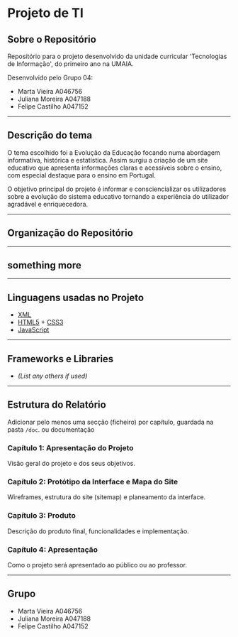 # Projeto de TI

## Sobre o Repositório

Repositório para o projeto desenvolvido da unidade curricular 'Tecnologias de Informação', do primeiro ano na UMAIA.

Desenvolvido pelo Grupo 04:

- Marta Vieira  A046756
- Juliana Moreira  A047188
- Felipe Castilho  A047152 

<!-- get team members -->

---

## Descrição do tema

O tema escolhido foi a Evolução da Educação focando numa abordagem informativa, histórica e estatística.  Assim surgiu a criação de um site educativo que apresenta informações claras e acessíveis sobre o ensino, com especial destaque para o ensino em Portugal.

O objetivo principal do projeto é informar e consciencializar os utilizadores sobre a evolução do sistema educativo tornando a experiência do utilizador agradável e enriquecedora.

---

## Organização do Repositório

<!-- describe organização-->

---

## something more

<!--A preview of the final result (maybe) -->

---

## Linguagens usadas no Projeto

- [XML](https://www.w3schools.com/xml/)
- [HTML5](https://developer.mozilla.org/en-US/docs/Web/Guide/HTML/HTML5) + [CSS3](https://developer.mozilla.org/en-US/docs/Web/CSS)
- [JavaScript](https://developer.mozilla.org/en-US/docs/Web/JavaScript)

---

## Frameworks e Libraries

<!--- - [Docker](https://www.docker.com/)
- [Multipass](https://multipass.run/)
- [Node.js](https://nodejs.org/)
- [jQuery](https://jquery.com/)
- [Laravel](https://laravel.com/)
- [Bootstrap](https://getbootstrap.com/)-->
- *(List any others if used)*

---

## Estrutura do Relatório

Adicionar pelo menos uma secção (ficheiro) por capítulo, guardada na pasta `/doc`. ou documentação

### Capítulo 1: Apresentação do Projeto
Visão geral do projeto e dos seus objetivos.

### Capítulo 2: Protótipo da Interface e Mapa do Site
Wireframes, estrutura do site (sitemap) e planeamento da interface.

### Capítulo 3: Produto
Descrição do produto final, funcionalidades e implementação.

### Capítulo 4: Apresentação
Como o projeto será apresentado ao público ou ao professor.

---

## Grupo

- Marta Vieira  A046756
- Juliana Moreira  A047188
- Felipe Castilho  A047152 
